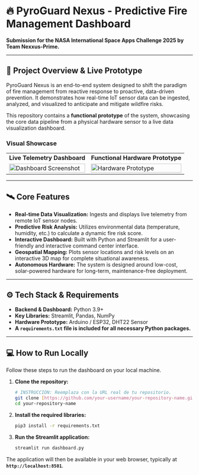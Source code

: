 # 🔥 PyroGuard Nexus - Predictive Fire Management Dashboard

**Submission for the NASA International Space Apps Challenge 2025 by Team Nexxus-Prime.**

---

## 📖 Project Overview & Live Prototype

PyroGuard Nexus is an end-to-end system designed to shift the paradigm of fire management from reactive response to proactive, data-driven prevention. It demonstrates how real-time IoT sensor data can be ingested, analyzed, and visualized to anticipate and mitigate wildfire risks.

This repository contains a **functional prototype** of the system, showcasing the core data pipeline from a physical hardware sensor to a live data visualization dashboard.

### Visual Showcase

<table>
  <tr>
    <td align="center"><b>Live Telemetry Dashboard</b></td>
    <td align="center"><b>Functional Hardware Prototype</b></td>
  </tr>
  <tr>
    <td>
      <img src="[https://i.imgur.com/your-dashboard-image-link.png](https://imgur.com/GAjETks)" alt="Dashboard Screenshot" width="100%">
    </td>
    <td>
      <img src="[https://i.imgur.com/your-hardware-image-link.jpg](https://imgur.com/fNyTJm4)" alt="Hardware Prototype" width="100%">
    </td>
  </tr>
</table>

---

## 🛰️ Core Features

-   **Real-time Data Visualization:** Ingests and displays live telemetry from remote IoT sensor nodes.
-   **Predictive Risk Analysis:** Utilizes environmental data (temperature, humidity, etc.) to calculate a dynamic fire risk score.
-   **Interactive Dashboard:** Built with Python and Streamlit for a user-friendly and interactive command center interface.
-   **Geospatial Mapping:** Plots sensor locations and risk levels on an interactive 3D map for complete situational awareness.
-   **Autonomous Hardware:** The system is designed around low-cost, solar-powered hardware for long-term, maintenance-free deployment.

---

## ⚙️ Tech Stack & Requirements

-   **Backend & Dashboard:** Python 3.9+
-   **Key Libraries:** Streamlit, Pandas, NumPy
-   **Hardware Prototype:** Arduino / ESP32, DHT22 Sensor
-   **A `requirements.txt` file is included for all necessary Python packages.**

---

## 💻 How to Run Locally

Follow these steps to run the dashboard on your local machine.

1.  **Clone the repository:**
    ```bash
    # INSTRUCCIÓN: Reemplaza con la URL real de tu repositorio.
    git clone [https://github.com/your-username/your-repository-name.git](https://github.com/your-username/your-repository-name.git)
    cd your-repository-name
    ```

2.  **Install the required libraries:**
    ```bash
    pip3 install -r requirements.txt
    ```

3.  **Run the Streamlit application:**
    ```bash
    streamlit run dashboard.py
    ```

The application will then be available in your web browser, typically at **`http://localhost:8501`**.
